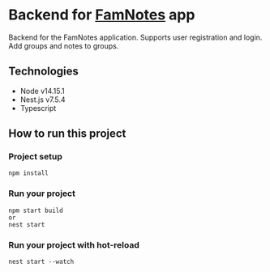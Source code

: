 # Backend for [FamNotes](https://github.com/Szymon-Lurka/FamNotes) app

Backend for the FamNotes application. Supports user registration and login. Add groups and notes to groups.

## Technologies

- Node v14.15.1
- Nest.js v7.5.4
- Typescript

## How to run this project

### Project setup

```
npm install
```

### Run your project

```
npm start build
or
nest start
```

### Run your project with hot-reload

```
nest start --watch
```
